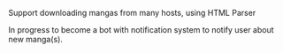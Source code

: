 Support downloading mangas from many hosts, using HTML Parser

In progress to become a bot with notification system to notify user about new manga(s).
